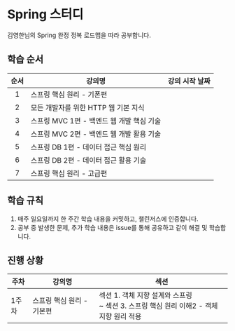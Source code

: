 # Spring 스터디
김영한님의 Spring 완정 정복 로드맵을 따라 공부합니다.


## 학습 순서
|  순서   | 강의명                         |강의 시작 날짜|
|:-----:|-----------------------------|---|
|   1   | 스프링 핵심 원리 - 기폰편             ||
|   2   | 모든 개발자를 위한 HTTP 웹 기본 지식     ||
|   3   | 스프링 MVC 1편 - 백엔드 웹 개발 핵심 기술 ||
|   4   | 스프링 MVC 2편 - 백엔드 웹 개발 활용 기술 ||
|   5   | 스프링 DB 1편 - 데이터 접근 핵심 원리    ||
|   6   | 스프링 DB 2편 - 데이터 접근 활용 기술    ||
|   7   | 스프링 핵심 원리 - 고급편             ||


## 학습 규칙

1. 매주 일요일까지 한 주간 학습 내용을 커밋하고, 챌린저스에 인증합니다.
2. 공부 중 발생한 문제, 추가 학습 내용은 issue를 통해 공유하고 같이 해결 및 학습합니다.


## 진행 상황
|주차| 강의명             |섹션|
|--|-----------------|--|
|1주차| 스프링 핵심 원리 - 기본편 |섹션 1. 객체 지향 설계와 스프링 <br/>~ 섹션 3. 스프링 핵심 원리 이해2 - 객체 지향 원리 적용|
